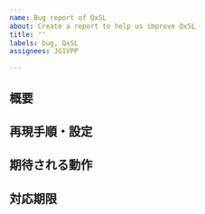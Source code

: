 ```yaml
---
name: Bug report of QxSL
about: Create a report to help us improve QxSL
title: ''
labels: bug, QxSL
assignees: JG1VPP

---
```


## 概要

## 再現手順・設定

## 期待される動作

## 対応期限

